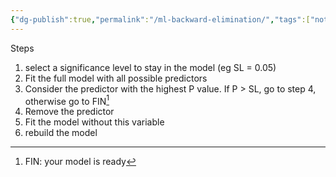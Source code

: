 ```yaml
---
{"dg-publish":true,"permalink":"/ml-backward-elimination/","tags":["notes"],"created":"2024-07-12T08:17:15.779+05:30","updated":"2024-07-06T19:50:05.853+05:30"}
---
```


Steps
1. select a significance level to stay in the model (eg SL = 0.05)
2. Fit the full model with all possible predictors
3. Consider the predictor with the highest P value. If P > SL, go to step 4, otherwise go to FIN[^1]
4. Remove the predictor
5. Fit the model without this variable
6. rebuild the model

[^1]: FIN: your model is ready